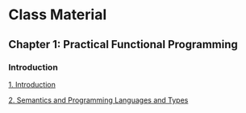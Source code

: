 # Class Material

## Chapter 1: Practical Functional Programming

### Introduction

[1. Introduction](./class_material/chap1.html)

[2. Semantics and Programming Languages and Types](./class_material/1.1TypescriptDatatypes.html)

